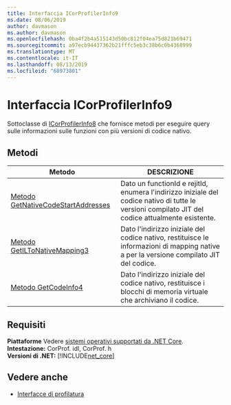```yaml
---
title: Interfaccia ICorProfilerInfo9
ms.date: 08/06/2019
author: davmason
ms.author: davmason
ms.openlocfilehash: 0ba4f2b4a515143d50bc812f04ea75d821b69471
ms.sourcegitcommit: a97ecb94437362b21fffc5eb3c38b6c0b4368999
ms.translationtype: MT
ms.contentlocale: it-IT
ms.lasthandoff: 08/13/2019
ms.locfileid: "68973801"
---
```

# <a name="icorprofilerinfo9-interface"></a>Interfaccia ICorProfilerInfo9

Sottoclasse di [ICorProfilerInfo8](../../../../docs/framework/unmanaged-api/profiling/icorprofilerinfo8-interface.md) che fornisce metodi per eseguire query sulle informazioni sulle funzioni con più versioni di codice nativo.  

## <a name="methods"></a>Metodi  

| Metodo|DESCRIZIONE|  
| ------------|-----------------|  
|[Metodo GetNativeCodeStartAddresses](../../../../docs/framework/unmanaged-api/profiling/icorprofilerinfo9-getnativecodestartaddresses-method.md)| Dato un functionId e rejitId, enumera l'indirizzo iniziale del codice nativo di tutte le versioni compilato JIT del codice attualmente esistente. |
|[Metodo GetILToNativeMapping3](../../../../docs/framework/unmanaged-api/profiling/icorprofilerinfo9-getiltonativemapping3-method.md)| Dato l'indirizzo iniziale del codice nativo, restituisce le informazioni di mapping native a per la versione compilato JIT del codice. |
|[Metodo GetCodeInfo4](icorprofilerinfo9-getcodeinfo4-method.md)| Dato l'indirizzo iniziale del codice nativo, restituisce i blocchi di memoria virtuale che archiviano il codice. |

## <a name="requirements"></a>Requisiti  
**Piattaforme** Vedere [sistemi operativi supportati da .NET Core](../../../core/windows-prerequisites.md#net-core-supported-operating-systems).  
**Intestazione:** CorProf. idl, CorProf. h  
**Versioni di .NET:** [!INCLUDE[net_core](../../../../includes/net-core-22-md.md)]  
## <a name="see-also"></a>Vedere anche
- [Interfacce di profilatura](../../../../docs/framework/unmanaged-api/profiling/profiling-interfaces.md)
